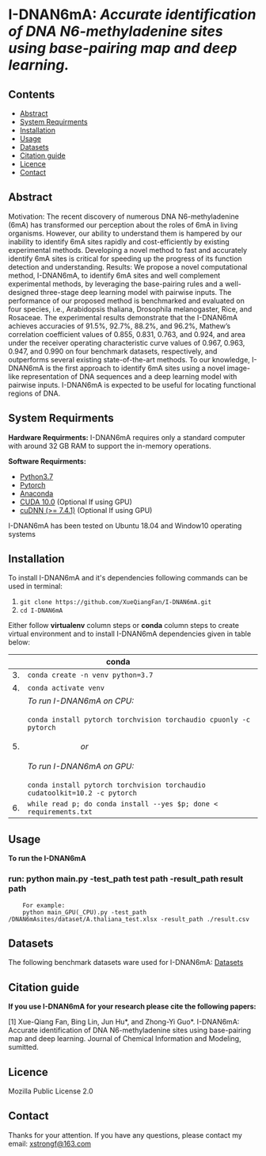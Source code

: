 I-DNAN6mA: *Accurate identification of DNA N6-methyladenine sites using base-pairing map and deep learning.*
====

Contents
----
  * [Abstract](#abstract)
  * [System Requirments](#system-requirments)
  * [Installation](#installation)
  * [Usage](#usage)
  * [Datasets](#datasets)
  * [Citation guide](#citation-guide)
  * [Licence](#licence)
  * [Contact](#contact)


Abstract
----
Motivation: The recent discovery of numerous DNA N6-methyladenine (6mA) has transformed our perception about the roles of 6mA in living organisms. However, our ability to understand them is hampered by our inability to identify 6mA sites rapidly and cost-efficiently by existing experimental methods. Developing a novel method to fast and accurately identify 6mA sites is critical for speeding up the progress of its function detection and understanding.
Results: We propose a novel computational method, I-DNAN6mA, to identify 6mA sites and well complement experimental methods, by leveraging the base-pairing rules and a well-designed three-stage deep learning model with pairwise inputs. The performance of our proposed method is benchmarked and evaluated on four species, i.e., Arabidopsis thaliana, Drosophila melanogaster, Rice, and Rosaceae. The experimental results demonstrate that the I-DNAN6mA achieves accuracies of 91.5%, 92.7%, 88.2%, and 96.2%, Mathew’s correlation coefficient values of 0.855, 0.831, 0.763, and 0.924, and area under the receiver operating characteristic curve values of 0.967, 0.963, 0.947, and 0.990 on four benchmark datasets, respectively, and outperforms several existing state-of-the-art methods. To our knowledge, I-DNAN6mA is the first approach to identify 6mA sites using a novel image-like representation of DNA sequences and a deep learning model with pairwise inputs. I-DNAN6mA is expected to be useful for locating functional regions of DNA. 

System Requirments
----

**Hardware Requirments:**
I-DNAN6mA requires only a standard computer with around 32 GB RAM to support the in-memory operations.

**Software Requirments:**
* [Python3.7](https://docs.python-guide.org/starting/install3/linux/)
* [Pytorch](https://pytorch.org/)
* [Anaconda](https://anaconda.org/anaconda/virtualenv)
* [CUDA 10.0](https://developer.nvidia.com/cuda-10.0-download-archive) (Optional If using GPU)
* [cuDNN (>= 7.4.1)](https://developer.nvidia.com/cudnn) (Optional If using GPU)

I-DNAN6mA has been tested on Ubuntu 18.04 and Window10 operating systems

Installation
----

To install I-DNAN6mA and it's dependencies following commands can be used in terminal:

1. `git clone https://github.com/XueQiangFan/I-DNAN6mA.git`
2. `cd I-DNAN6mA`

Either follow **virtualenv** column steps or **conda** column steps to create virtual environment and to install I-DNAN6mA dependencies given in table below:<br />

|  | &nbsp;&nbsp;&nbsp;&nbsp;&nbsp;&nbsp;&nbsp;&nbsp;&nbsp;&nbsp;&nbsp;&nbsp;&nbsp;&nbsp;&nbsp;&nbsp;&nbsp;&nbsp;&nbsp;&nbsp;&nbsp;&nbsp;&nbsp;&nbsp;&nbsp;&nbsp;&nbsp;&nbsp;&nbsp;&nbsp;&nbsp;&nbsp;&nbsp;&nbsp;&nbsp;&nbsp; conda |
| :- | :--- |
| 3. |  `conda create -n venv python=3.7` |
| 4. |  `conda activate venv` | 
| 5. |  *To run I-DNAN6mA on CPU:*<br /> <br /> `conda install pytorch torchvision torchaudio cpuonly -c pytorch` <br /> <br /> &nbsp;&nbsp;&nbsp;&nbsp;&nbsp;&nbsp;&nbsp;&nbsp;&nbsp;&nbsp;&nbsp;&nbsp;&nbsp;&nbsp;&nbsp;&nbsp;&nbsp;&nbsp;&nbsp;&nbsp;&nbsp;&nbsp;&nbsp;&nbsp; *or* <br /> <br />*To run I-DNAN6mA on GPU:*<br /> <br /> `conda install pytorch torchvision torchaudio cudatoolkit=10.2 -c pytorch` |
| 6. | `while read p; do conda install --yes $p; done < requirements.txt` | 

Usage
----

**To run the I-DNAN6mA**
### run: python main.py -test_path test path -result_path result path
~~~
    For example:
    python main_GPU(_CPU).py -test_path /DNAN6mAsites/dataset/A.thaliana_test.xlsx -result_path ./result.csv
~~~

Datasets
----

The following benchmark datasets ware used for I-DNAN6mA:
[Datasets](https://github.com/XueQiangFan/I-DNAN6mA/tree/main/Benchmark%20datasets)

Citation guide
----

**If you use I-DNAN6mA for your research please cite the following papers:**

[1] Xue-Qiang Fan, Bing Lin, Jun Hu*, and Zhong-Yi Guo*. I-DNAN6mA: Accurate identification of DNA N6-methyladenine sites using base-pairing map and deep learning. Journal of Chemical Information and Modeling, sumitted.

Licence
----
Mozilla Public License 2.0

Contact
----
Thanks for your attention. If you have any questions, please contact my email: xstrongf@163.com
